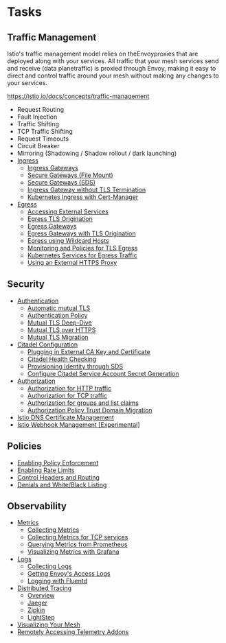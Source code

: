 # Tasks

## Traffic Management

Istio's traffic management model relies on theEnvoyproxies that are deployed along with your services. All traffic that your mesh services send and receive (data planetraffic) is proxied through Envoy, making it easy to direct and control traffic around your mesh without making any changes to your services.

<https://istio.io/docs/concepts/traffic-management>

- Request Routing
- Fault Injection
- Traffic Shifting
- TCP Traffic Shifting
- Request Timeouts
- Circuit Breaker
- Mirroring (Shadowing / Shadow rollout / dark launching)
- [Ingress](https://istio.io/docs/tasks/traffic-management/ingress/)
  - [Ingress Gateways](https://istio.io/docs/tasks/traffic-management/ingress/ingress-control/)
  - [Secure Gateways (File Mount)](https://istio.io/docs/tasks/traffic-management/ingress/secure-ingress-mount/)
  - [Secure Gateways (SDS)](https://istio.io/docs/tasks/traffic-management/ingress/secure-ingress-sds/)
  - [Ingress Gateway without TLS Termination](https://istio.io/docs/tasks/traffic-management/ingress/ingress-sni-passthrough/)
  - [Kubernetes Ingress with Cert-Manager](https://istio.io/docs/tasks/traffic-management/ingress/ingress-certmgr/)
- [Egress](https://istio.io/docs/tasks/traffic-management/egress/)
  - [Accessing External Services](https://istio.io/docs/tasks/traffic-management/egress/egress-control/)
  - [Egress TLS Origination](https://istio.io/docs/tasks/traffic-management/egress/egress-tls-origination/)
  - [Egress Gateways](https://istio.io/docs/tasks/traffic-management/egress/egress-gateway/)
  - [Egress Gateways with TLS Origination](https://istio.io/docs/tasks/traffic-management/egress/egress-gateway-tls-origination/)
  - [Egress using Wildcard Hosts](https://istio.io/docs/tasks/traffic-management/egress/wildcard-egress-hosts/)
  - [Monitoring and Policies for TLS Egress](https://istio.io/docs/tasks/traffic-management/egress/egress_sni_monitoring_and_policies/)
  - [Kubernetes Services for Egress Traffic](https://istio.io/docs/tasks/traffic-management/egress/egress-kubernetes-services/)
  - [Using an External HTTPS Proxy](https://istio.io/docs/tasks/traffic-management/egress/http-proxy/)

## Security

- [Authentication](https://istio.io/docs/tasks/security/authentication/)
  - [Automatic mutual TLS](https://istio.io/docs/tasks/security/authentication/auto-mtls/)
  - [Authentication Policy](https://istio.io/docs/tasks/security/authentication/authn-policy/)
  - [Mutual TLS Deep-Dive](https://istio.io/docs/tasks/security/authentication/mutual-tls/)
  - [Mutual TLS over HTTPS](https://istio.io/docs/tasks/security/authentication/https-overlay/)
  - [Mutual TLS Migration](https://istio.io/docs/tasks/security/authentication/mtls-migration/)
- [Citadel Configuration](https://istio.io/docs/tasks/security/citadel-config/)
  - [Plugging in External CA Key and Certificate](https://istio.io/docs/tasks/security/citadel-config/plugin-ca-cert/)
  - [Citadel Health Checking](https://istio.io/docs/tasks/security/citadel-config/health-check/)
  - [Provisioning Identity through SDS](https://istio.io/docs/tasks/security/citadel-config/auth-sds/)
  - [Configure Citadel Service Account Secret Generation](https://istio.io/docs/tasks/security/citadel-config/ca-namespace-targeting/)
- [Authorization](https://istio.io/docs/tasks/security/authorization/)
  - [Authorization for HTTP traffic](https://istio.io/docs/tasks/security/authorization/authz-http/)
  - [Authorization for TCP traffic](https://istio.io/docs/tasks/security/authorization/authz-tcp/)
  - [Authorization for groups and list claims](https://istio.io/docs/tasks/security/authorization/rbac-groups/)
  - [Authorization Policy Trust Domain Migration](https://istio.io/docs/tasks/security/authorization/authz-td-migration/)
- [Istio DNS Certificate Management](https://istio.io/docs/tasks/security/dns-cert/)
- [Istio Webhook Management [Experimental]](https://istio.io/docs/tasks/security/webhook/)

## Policies

- [Enabling Policy Enforcement](https://istio.io/docs/tasks/policy-enforcement/enabling-policy/)
- [Enabling Rate Limits](https://istio.io/docs/tasks/policy-enforcement/rate-limiting/)
- [Control Headers and Routing](https://istio.io/docs/tasks/policy-enforcement/control-headers/)
- [Denials and White/Black Listing](https://istio.io/docs/tasks/policy-enforcement/denial-and-list/)

## Observability

- [Metrics](https://istio.io/docs/tasks/observability/metrics/)
  - [Collecting Metrics](https://istio.io/docs/tasks/observability/metrics/collecting-metrics/)
  - [Collecting Metrics for TCP services](https://istio.io/docs/tasks/observability/metrics/tcp-metrics/)
  - [Querying Metrics from Prometheus](https://istio.io/docs/tasks/observability/metrics/querying-metrics/)
  - [Visualizing Metrics with Grafana](https://istio.io/docs/tasks/observability/metrics/using-istio-dashboard/)
- [Logs](https://istio.io/docs/tasks/observability/logs/)
  - [Collecting Logs](https://istio.io/docs/tasks/observability/logs/collecting-logs/)
  - [Getting Envoy's Access Logs](https://istio.io/docs/tasks/observability/logs/access-log/)
  - [Logging with Fluentd](https://istio.io/docs/tasks/observability/logs/fluentd/)
- [Distributed Tracing](https://istio.io/docs/tasks/observability/distributed-tracing/)
  - [Overview](https://istio.io/docs/tasks/observability/distributed-tracing/overview/)
  - [Jaeger](https://istio.io/docs/tasks/observability/distributed-tracing/jaeger/)
  - [Zipkin](https://istio.io/docs/tasks/observability/distributed-tracing/zipkin/)
  - [LightStep](https://istio.io/docs/tasks/observability/distributed-tracing/lightstep/)
- [Visualizing Your Mesh](https://istio.io/docs/tasks/observability/kiali/)
- [Remotely Accessing Telemetry Addons](https://istio.io/docs/tasks/observability/gateways/)
